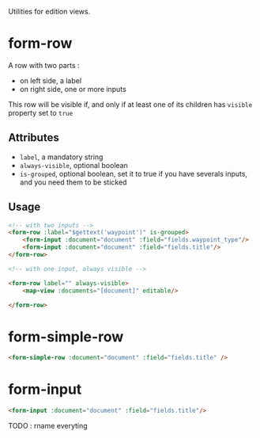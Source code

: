 Utilities for edition views.

# form-row

A row with two parts :

* on left side, a label
* on right side, one or more inputs

This row will be visible if, and only if at least one of its children has `visible` property set to `true`

## Attributes

* `label`, a mandatory string
* `always-visible`, optional boolean
* `is-grouped`, optional boolean, set it to true if you have severals inputs, and you need them to be sticked

## Usage

```html
<!-- with two inputs -->
<form-row :label="$gettext('waypoint')" is-grouped>
    <form-input :document="document" :field="fields.waypoint_type"/>
    <form-input :document="document" :field="fields.title"/>
</form-row>

<!-- with one input, always visible -->

<form-row label="" always-visible>
    <map-view :documents="[document]" editable/>

</form-row>
```

# form-simple-row

``` HTML
<form-simple-row :document="document" :field="fields.title" />
```

# form-input

``` HTML
<form-input :document="document" :field="fields.title"/>
```

TODO : rname everyting
